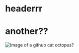 # headerrr

# another??

![Image of a github cat octopus?](https://octodex.github.com/images/yogitocat.png)
